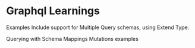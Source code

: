<h1>Graphql Learnings</h1></ br>
<p>
  Examples Include support for Multiple Query schemas, using Extend Type. </p>
  <p>
  Querying with Schema Mappings
  Mutations examples
</p>
